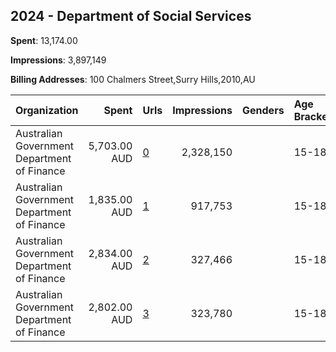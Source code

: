 ## 2024 - Department of Social Services 
**Spent**: 13,174.00

**Impressions**: 3,897,149

**Billing Addresses**: 100 Chalmers Street,Surry Hills,2010,AU

|Organization|Spent|Urls|Impressions|Genders|Age Brackets|Country Codes|
|:---|---:|:---|---:|:---|:---|:---|
|Australian Government Department of Finance|5,703.00 AUD|[0](https://www.snap.com/political-ads/asset/db5fedc9e3a908f8564b5753420bb2b5dc2e63d6819ed45442cc206c13a2f5ed?mediaType=mp4)|2,328,150||15-18|australia|
|Australian Government Department of Finance|1,835.00 AUD|[1](https://www.snap.com/political-ads/asset/3162167abb2629ebbcd546a363f3b412a1f12dd8032236c7f4c03f3a3e52ffb8?mediaType=mp4)|917,753||15-18|australia|
|Australian Government Department of Finance|2,834.00 AUD|[2](https://www.snap.com/political-ads/asset/3162167abb2629ebbcd546a363f3b412a1f12dd8032236c7f4c03f3a3e52ffb8?mediaType=mp4)|327,466||15-18|australia|
|Australian Government Department of Finance|2,802.00 AUD|[3](https://www.snap.com/political-ads/asset/db5fedc9e3a908f8564b5753420bb2b5dc2e63d6819ed45442cc206c13a2f5ed?mediaType=mp4)|323,780||15-18|australia|
